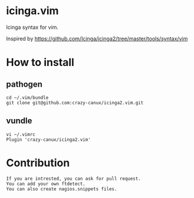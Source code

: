 # icinga.vim

Icinga syntax for vim. 

Inspired by <https://github.com/Icinga/icinga2/tree/master/tools/syntax/vim>

# How to install

## pathogen

    cd ~/.vim/bundle
    git clone git@github.com:crazy-canux/icinga2.vim.git
    
## vundle

    vi ~/.vimrc
    Plugin 'crazy-canux/icinga2.vim'

# Contribution

    If you are intrested, you can ask for pull request.
    You can add your own ftdetect.
    You can also create nagios.snippets files.
    

